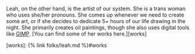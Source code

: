 
<span class="leah">Leah</span>, on the other hand, is the artist of our system.
She is a trans woman who uses <span class="she">she/her</span> pronouns.
She comes up whenever we need to create some art, or if she decides to dedicate 5+
hours of our life drawing in the night. She primarily creates oil paintings, though she
also uses digital tools like [GIMP].
[You can find some of her works here.][works]

[GIMP]: https://gimp.org/
[works]: {% link folks/leah.md %}#works